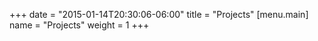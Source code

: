 +++
date = "2015-01-14T20:30:06-06:00"
title = "Projects"
[menu.main] 
name = "Projects"
weight = 1
+++
